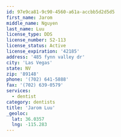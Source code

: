 ```yaml
---
id: 97e9ca81-9c90-4560-a61a-accbb5d2d5d5
first_name: Jarom
middle_name: Nguyen
last_name: Luu
license_type: DDS
license_number: S2-113
license_status: Active
license_expiration: '42185'
address: '485 fynn valley dr'
city: 'Las Vegas'
state: NV
zip: '89148'
phone: '(702) 641-5888'
fax: '(702) 639-0579'
services:
  - dentist
category: dentists
title: 'Jarom Luu'
_geoloc:
  lat: 36.0357
  lng: -115.283
---
```

